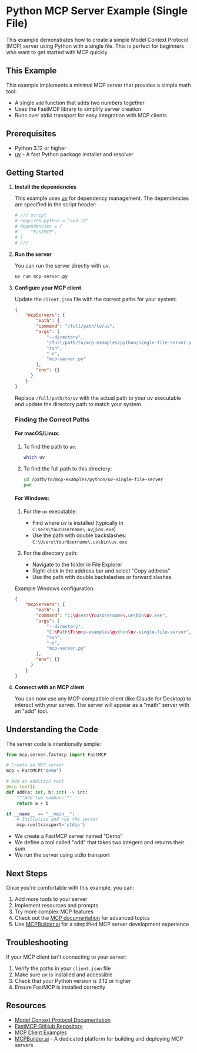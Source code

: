 # Python MCP Server Example (Single File)

This example demonstrates how to create a simple Model Context Protocol (MCP) server using Python with a single file. This is perfect for beginners who want to get started with MCP quickly.

## This Example

This example implements a minimal MCP server that provides a simple math tool:

- A single `add` function that adds two numbers together
- Uses the FastMCP library to simplify server creation
- Runs over stdio transport for easy integration with MCP clients

## Prerequisites

- Python 3.12 or higher
- [uv](https://github.com/astral-sh/uv) - A fast Python package installer and resolver

## Getting Started

1. **Install the dependencies**

   This example uses [uv](https://github.com/astral-sh/uv) for dependency management. The dependencies are specified in the script header:

   ```python
   # /// script
   # requires-python = ">=3.12"
   # dependencies = [
   #     "FastMCP",
   # ]
   # ///
   ```

2. **Run the server**

   You can run the server directly with uv:

   ```bash
   uv run mcp-server.py
   ```

3. **Configure your MCP client**

   Update the `client.json` file with the correct paths for your system:

   ```json
   {
       "mcpServers": {
           "math": {
           "command": "/full/path/to/uv",
           "args": [
               "--directory",
               "/full/path/to/mcp-examples/python/single-file-server.py",
               "run",
               "-n",
               "mcp-server.py"
           ],
           "env": {}
         }
       }
   }
   ```

   Replace `/full/path/to/uv` with the actual path to your uv executable and update the directory path to match your system.

   ### Finding the Correct Paths

   #### For macOS/Linux:
   
   1. To find the path to `uv`:
      ```bash
      which uv
      ```
      
   2. To find the full path to this directory:
      ```bash
      cd /path/to/mcp-examples/python/uv-single-file-server
      pwd
      ```
      
   #### For Windows:
   
   1. For the `uv` executable:
      - Find where uv is installed (typically in `C: sers\YourUsername\.uvin v.exe`)
      - Use the path with double backslashes: `C:\Users\YourUsername\.uv\bin\uv.exe`
      
   2. For the directory path:
      - Navigate to the folder in File Explorer
      - Right-click in the address bar and select "Copy address"
      - Use the path with double backslashes or forward slashes
      
   Example Windows configuration:
   
   ```json
   {
       "mcpServers": {
           "math": {
           "command": "C:\Users\YourUsername\.uv\bin\uv.exe",
           "args": [
               "--directory",
               "C:\Path\To\mcp-examples\python\uv-single-file-server",
               "run",
               "-n",
               "mcp-server.py"
           ],
           "env": {}
         }
       }
   }
   ```

4. **Connect with an MCP client**

   You can now use any MCP-compatible client (like Claude for Desktop) to interact with your server. The server will appear as a "math" server with an "add" tool.

## Understanding the Code

The server code is intentionally simple:

```python
from mcp.server.fastmcp import FastMCP

# Create an MCP server
mcp = FastMCP("Demo")

# Add an addition tool
@mcp.tool()
def add(a: int, b: int) -> int:
    """Add two numbers"""
    return a + b

if __name__ == "__main__":
    # Initialize and run the server
    mcp.run(transport='stdio')
```

- We create a FastMCP server named "Demo"
- We define a tool called "add" that takes two integers and returns their sum
- We run the server using stdio transport

## Next Steps

Once you're comfortable with this example, you can:

1. Add more tools to your server
2. Implement resources and prompts
3. Try more complex MCP features
4. Check out the [MCP documentation](https://modelcontextprotocol.io) for advanced topics
5. Use [MCPBuilder.ai](https://mcpbuilder.ai) for a simplified MCP server development experience

## Troubleshooting

If your MCP client isn't connecting to your server:

1. Verify the paths in your `client.json` file
2. Make sure uv is installed and accessible
3. Check that your Python version is 3.12 or higher
4. Ensure FastMCP is installed correctly

## Resources

- [Model Context Protocol Documentation](https://modelcontextprotocol.io)
- [FastMCP GitHub Repository](https://github.com/modelcontextprotocol/python-sdk)
- [MCP Client Examples](https://modelcontextprotocol.io/clients)
- [MCPBuilder.ai](https://mcpbuilder.ai) - A dedicated platform for building and deploying MCP servers
